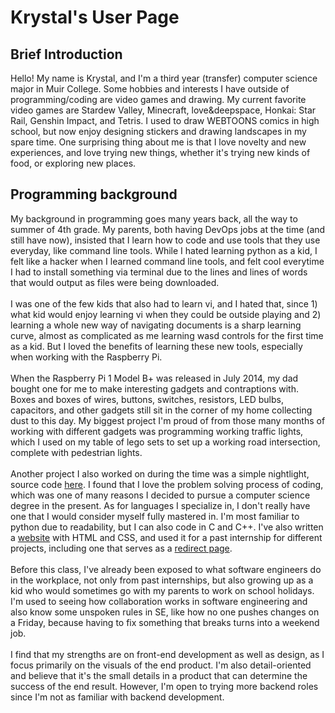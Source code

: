 # Krystal's User Page
## Brief Introduction
Hello! My name is Krystal, and I'm a third year (transfer) computer science major in Muir College. Some hobbies and interests I have outside of programming/coding are video games and drawing. My current favorite video games are Stardew Valley, Minecraft, love&deepspace, Honkai: Star Rail, Genshin Impact, and Tetris. I used to draw WEBTOONS comics in high school, but now enjoy designing stickers and drawing landscapes in my spare time. One surprising thing about me is that I love novelty and new experiences, and love trying new things, whether it's trying new kinds of food, or exploring new places.
## Programming background
My background in programming goes many years back, all the way to summer of 4th grade. My parents, both having DevOps jobs at the time (and still have now), insisted that I learn how to code and use tools that they use everyday, like command line tools. While I hated learning python as a kid, I felt like a hacker when I learned command line tools, and felt cool everytime I had to install something via terminal due to the lines and lines of words that would output as files were being downloaded.<br /><br />
I was one of the few kids that also had to learn vi, and I hated that, since 1) what kid would enjoy learning vi when they could be outside playing and 2) learning a whole new way of navigating documents is a sharp learning curve, almost as complicated as me learning wasd controls for the first time as a kid. But I loved the benefits of learning these new tools, especially when working with the Raspberry Pi.<br /><br />
When the Raspberry Pi 1 Model B+ was released in July 2014, my dad bought one for me to make interesting gadgets and contraptions with. Boxes and boxes of wires, buttons, switches, resistors, LED bulbs, capacitors, and other gadgets still sit in the corner of my home collecting dust to this day. My biggest project I'm proud of from those many months of working with different gadgets was programming working traffic lights, which I used on my table of lego sets to set up a working road intersection, complete with pedestrian lights.<br /><br />
Another project I also worked on during the time was a simple nightlight, source code [here](https://github.com/bellachip49/raspberry_pi_bellachip49/blob/master/photocell.py). I found that I love the problem solving process of coding, which was one of many reasons I decided to pursue a computer science degree in the present.
As for languages I specialize in, I don't really have one that I would consider myself fully mastered in. I'm most familiar to python due to readability, but I can also code in C and C++. I've also written a [website](https://bellachip49.github.io/rock-garden-acnh/) with HTML and CSS, and used it for a past internship for different projects, including one that serves as a [redirect page](https://bearriver.com/).<br /><br />
Before this class, I've already been exposed to what software engineers do in the workplace, not only from past internships, but also growing up as a kid who would sometimes go with my parents to work on school holidays. I'm used to seeing how collaboration works in software engineering and also know some unspoken rules in SE, like how no one pushes changes on a Friday, because having to fix something that breaks turns into a weekend job.<br /><br />
I find that my strengths are on front-end development as well as design, as I focus primarily on the visuals of the end product. I'm also detail-oriented and believe that it's the small details in a product that can determine the success of the end result. However, I'm open to trying more backend roles since I'm not as familiar with backend development.
